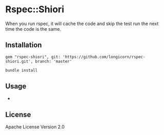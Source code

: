 # Rspec::Shiori

When you run rspec, it will cache the code and skip the test run the next time the code is the same.

## Installation

```
gem "rspec-shiori", git: 'https://github.com/longicorn/rspec-shiori.git', branch: 'master'
```

```bash
bundle install
```

## Usage

-

## License

Apache License Version 2.0
